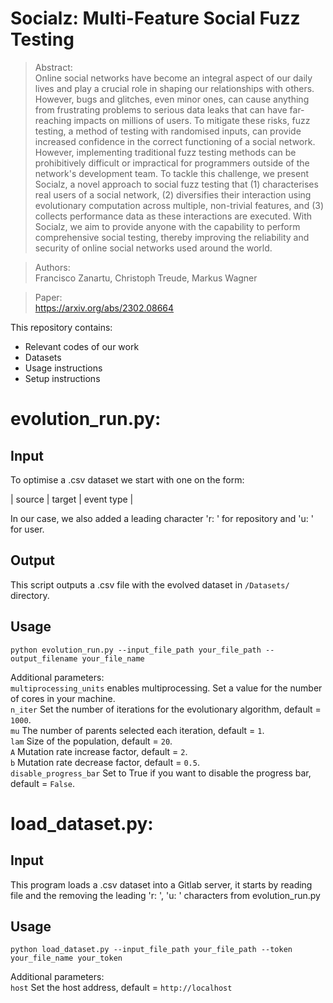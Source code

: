 # Socialz: Multi-Feature Social Fuzz Testing

> Abstract:   
Online social networks have become an integral aspect of our daily lives and play a crucial role in shaping our relationships with others. However, bugs and glitches, even minor ones, can cause anything from frustrating problems to serious data leaks that can have far-reaching impacts on millions of users. To mitigate these risks, fuzz testing, a method of testing with randomised inputs, can provide increased confidence in the correct functioning of a social network. However, implementing traditional fuzz testing methods can be prohibitively difficult or impractical for programmers outside of the network's development team. To tackle this challenge, we present Socialz, a novel approach to social fuzz testing that (1) characterises real users of a social network, (2) diversifies their interaction using evolutionary computation across multiple, non-trivial features, and (3) collects performance data as these interactions are executed. With Socialz, we aim to provide anyone with the capability to perform comprehensive social testing, thereby improving the reliability and security of online social networks used around the world. 

> Authors:   
Francisco Zanartu, Christoph Treude, Markus Wagner  

> Paper:   
https://arxiv.org/abs/2302.08664

This repository contains:
- Relevant codes of our work   
- Datasets
- Usage instructions
- Setup instructions

# evolution_run.py:

## Input 

To optimise a .csv dataset we start with one on the form:

| source | target | event type |

In our case, we also added a leading character 'r: ' for repository and 'u: ' for user.

## Output

This script outputs a .csv file with the evolved dataset in `/Datasets/` directory.

## Usage

`python evolution_run.py --input_file_path your_file_path --output_filename your_file_name`

Additional parameters:   
`multiprocessing_units` enables multiprocessing.  Set a value for the number of cores in your machine.   
`n_iter` Set the number of iterations for the evolutionary algorithm, default = `1000`.  
`mu` The number of parents selected each iteration, default = `1`.   
`lam` Size of the population, default = `20`.   
`A`  Mutation rate increase factor, default = `2`.   
`b`  Mutation rate decrease factor, default = `0.5`.   
`disable_progress_bar` Set to True if you want to disable the progress bar, default = `False`.

# load_dataset.py:

## Input

This program loads a .csv dataset into a Gitlab server, it starts by reading file and the removing the leading 'r: ', 'u: ' characters from evolution_run.py

## Usage

`python load_dataset.py --input_file_path your_file_path --token your_file_name your_token`

Additional parameters:   
`host` Set the host address, default = `http://localhost`
